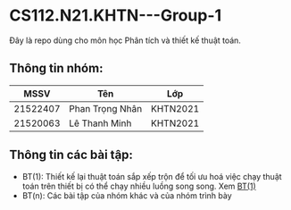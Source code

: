 # CS112.N21.KHTN---Group-1

Đây là repo dùng cho môn học Phân tích và thiết kế thuật toán.

## Thông tin nhóm:

|MSSV|Tên|Lớp|
|----|-----|---|
|21522407|Phan Trọng Nhân|KHTN2021|
|21520063|Lê Thanh Minh|KHTN2021|

## Thông tin các bài tập:

- BT(1): Thiết kế lại thuật toán sắp xếp trộn để tối ưu hoá việc chạy thuật toán trên thiết bị có thể chạy nhiều luồng song song. Xem [BT(1)](/BT1/README.md)
- BT(n): Các bài tập của nhóm khác và của nhóm trình bày
